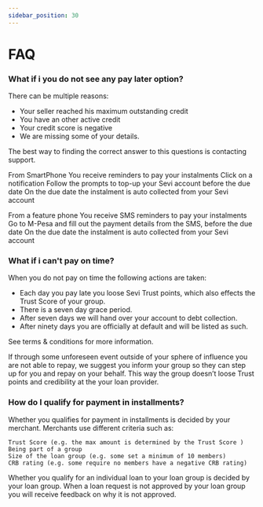 ```yaml
---
sidebar_position: 30
---
```


# FAQ


### What if i you do not see any pay later option?
There can be multiple reasons: 

- Your seller reached his maximum outstanding credit
- You have an other active credit
- Your credit score is negative
- We are missing some of your details.

The best way to finding the correct answer to this questions is contacting support.


From SmartPhone
You receive reminders to pay your instalments
Click on a notification
Follow the prompts to top-up your Sevi account before the due date
On the due date the instalment is auto collected from your Sevi account

From a feature phone
You receive SMS reminders to pay your instalments
Go to M-Pesa and fill out the payment details from the SMS, before the due date
On the due date the instalment is auto collected from your Sevi account


### What if i can't pay on time?

When you do not pay on time the following actions are taken:

- Each day you pay late you loose Sevi Trust points, which also effects the Trust Score of your group.
- There is a seven day grace period.
- After seven days we will hand over your account to debt collection.
- After ninety days you are officially at default and will be listed as such.

See terms & conditions for more information.

If through some unforeseen event outside of your sphere of influence you are not able to repay, we suggest you inform your group so they can step up for you and repay on your behalf. This way the group doesn’t loose Trust points and credibility at the your loan provider.



### How do I qualify for payment in installments?

Whether you qualifies for payment in installments is decided by your merchant. Merchants use different criteria such as:

    Trust Score (e.g. the max amount is determined by the Trust Score )
    Being part of a group
    Size of the loan group (e.g. some set a minimum of 10 members)
    CRB rating (e.g. some require no members have a negative CRB rating)

Whether you qualify for an individual loan to your loan group is decided by your loan group. When a loan request is not approved by your loan group you will receive feedback on why it is not approved.

<!-- 
## 
Sevi doesn’t dictate any payment conditions. You agree with your group or any other credit provider on the conditions of the credit. These conditions are communicated to you on check-out. -->